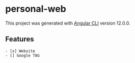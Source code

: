 # personal-web

This project was generated with [Angular CLI](https://github.com/angular/angular-cli) version 12.0.0.

## Features
    - [x] Website
    - [] Google TAG
